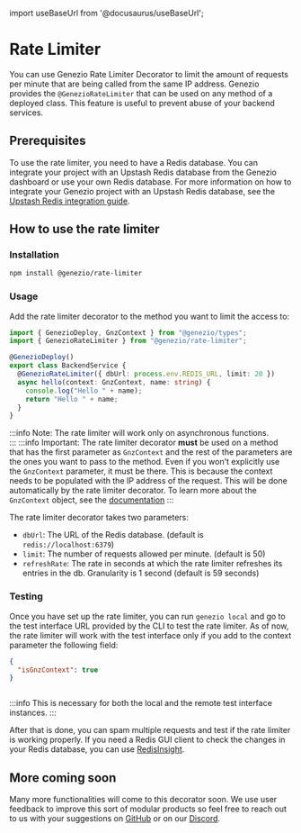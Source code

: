 import useBaseUrl from '@docusaurus/useBaseUrl';

# Rate Limiter

You can use Genezio Rate Limiter Decorator to limit the amount of requests per minute that are being called from the same IP address.
Genezio provides the `@GenezioRateLimiter` that can be used on any method of a deployed class. This feature is useful to prevent abuse of your backend services.

## Prerequisites

To use the rate limiter, you need to have a Redis database. You can integrate your project with an Upstash Redis database from the Genezio dashboard or use your own Redis database.
For more information on how to integrate your Genezio project with an Upstash Redis database, see the [Upstash Redis integration guide](/docs/tutorials/connect-to-redis-powered-by-upstash/).

## How to use the rate limiter

### Installation

```bash
npm install @genezio/rate-limiter
```

### Usage

Add the rate limiter decorator to the method you want to limit the access to:

```typescript backendService.ts showLineNumbers
import { GenezioDeploy, GnzContext } from "@genezio/types";
import { GenezioRateLimiter } from "@genezio/rate-limiter";

@GenezioDeploy()
export class BackendService {
  @GenezioRateLimiter({ dbUrl: process.env.REDIS_URL, limit: 20 })
  async hello(context: GnzContext, name: string) {
    console.log("Hello " + name);
    return "Hello " + name;
  }
}
```

:::info
Note: The rate limiter will work only on asynchronous functions.  
:::
:::info
Important: The rate limiter decorator **must** be used on a method that has the first parameter as `GnzContext` and the rest of the parameters are the ones you want to pass to the method. Even if you won't explicitly use the `GnzContext` parameter, it must be there. This is because the context needs to be populated with the IP address of the request. This will be done automatically by the rate limiter decorator. To learn more about the `GnzContext` object, see the [documentation](/docs/project-structure/genezio-context)
:::

The rate limiter decorator takes two parameters:

- `dbUrl`: The URL of the Redis database. (default is `redis://localhost:6379`)
- `limit`: The number of requests allowed per minute. (default is 50)
- `refreshRate`: The rate in seconds at which the rate limiter refreshes its entries in the db. Granularity is 1 second (default is 59 seconds)

### Testing

Once you have set up the rate limiter, you can run `genezio local` and go to the test interface URL provided by the CLI to test the rate limiter.
As of now, the rate limiter will work with the test interface only if you add to the context parameter the following field:

```json context
{
  "isGnzContext": true
}
```

<figure style={{textAlign:"center", marginLeft:"0"}}><img style={{cursor:"pointer"}} src={useBaseUrl("/img/gnz-context-test-interface.webp")} alt=""/><figcaption></figcaption></figure>

:::info
This is necessary for both the local and the remote test interface instances.
:::

After that is done, you can spam multiple requests and test if the rate limiter is working properly.
If you need a Redis GUI client to check the changes in your Redis database, you can use [RedisInsight](https://redis.com/redis-enterprise/redis-insight/).

## More coming soon

Many more functionalities will come to this decorator soon. We use user feedback to improve this sort of modular products so feel free to reach out to us with your suggestions on
[GitHub](https://github.com/Genez-io/genezio) or on our [Discord](https://discord.gg/uc9H5YKjXv).
